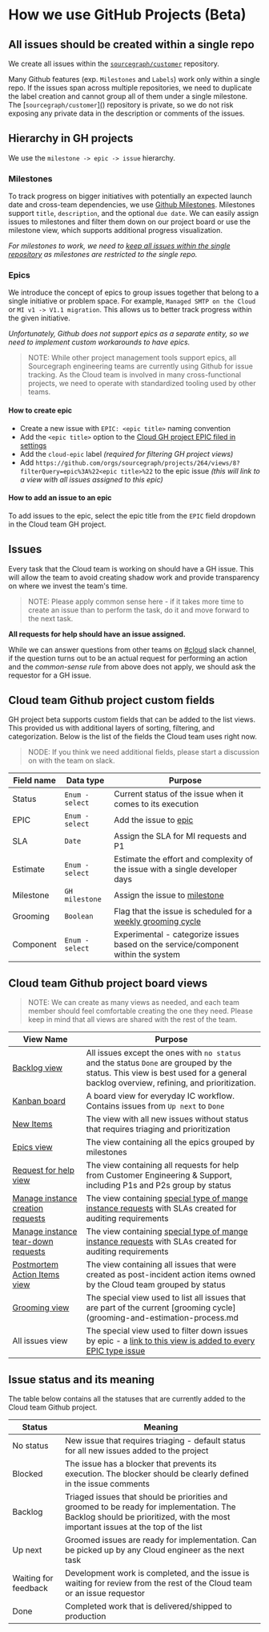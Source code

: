 # How we use GitHub Projects (Beta)

## All issues should be created within a single repo

We create all issues within the [`sourcegraph/customer`](https://github.com/sourcegraph/customer) repository.

Many Github features (exp. `Milestones` and `Labels`) work only within a single repo. If the issues span across multiple repositories, we need to duplicate the label creation and cannot group all of them under a single milestone. The [`sourcegraph/customer`][(](https://github.com/sourcegraph/customer)) repository is private, so we do not risk exposing any private data in the description or comments of the issues.

## Hierarchy in GH projects

We use the `milestone -> epic -> issue` hierarchy.

### Milestones

To track progress on bigger initiatives with potentially an expected launch date and cross-team dependencies, we use [Github Milestones](https://docs.github.com/en/issues/using-labels-and-milestones-to-track-work/about-milestones). Milestones support `title`, `description`, and the optional `due date`. We can easily assign issues to milestones and filter them down on our project board or use the milestone view, which supports additional progress visualization.

*For milestones to work, we need to [keep all issues within the single repository](#all-issues-should-be-created-within-a-single-repo) as milestones are restricted to the single repo.*

### Epics

We introduce the concept of epics to group issues together that belong to a single initiative or problem space. For example, `Managed SMTP on the Cloud` or `MI v1 -> V1.1 migration`. This allows us to better track progress within the given initiative.

*Unfortunately, Github does not support epics as a separate entity, so we need to implement custom workarounds to have epics.*

> NOTE: While other project management tools support epics, all Sourcegraph engineering teams are currently using Github for issue tracking. As the Cloud team is involved in many cross-functional projects, we need to operate with standardized tooling used by other teams.

#### How to create epic

- Create a new issue with `EPIC: <epic title>` naming convention 
- Add the `<epic title>` option to the [Cloud GH project EPIC filed in settings](https://github.com/orgs/sourcegraph/projects/264/settings/fields/8318956)
- Add the `cloud-epic` label *(required for filtering GH project views)*
- Add `https://github.com/orgs/sourcegraph/projects/264/views/8?filterQuery=epic%3A%22<epic title>%22` to the epic issue *(this will link to a view with all issues assigned to this epic)*

#### How to add an issue to an epic

To add issues to the epic, select the epic title from the `EPIC` field dropdown in the Cloud team GH project.

## Issues

Every task that the Cloud team is working on should have a GH issue. This will allow the team to avoid creating shadow work and provide transparency on where we invest the team's time.

> NOTE: Please apply common sense here - if it takes more time to create an issue than to perform the task, do it and move forward to the next task.

**All requests for help should have an issue assigned.**

While we can answer questions from other teams on [#cloud](https://sourcegraph.slack.com/archives/C03JR7S7KRP) slack channel, if the question turns out to be an actual request for performing an action and the *common-sense rule* from above does not apply, we should ask the requestor for a GH issue.

## Cloud team Github project custom fields

GH project beta supports custom fields that can be added to the list views. This provided us with additional layers of sorting, filtering, and categorization. Below is the list of the fields the Cloud team uses right now.

> NODE: If you think we need additional fields, please start a discussion on with the team on slack.

| Field name | Data type       | Purpose                                                                          |
| ---------- | --------------- | -------------------------------------------------------------------------------- |
| Status     | `Enum - select` | Current status of the issue when it comes to its execution                      |
| EPIC       | `Enum - select` | Add the issue to [epic](#epics)                                                  |
| SLA        | `Date`          | Assign the SLA for MI requests and P1                                            |
| Estimate   | `Enum - select` | Estimate the effort and complexity of the issue with a single developer days    |
| Milestone  | `GH milestone`  | Assign the issue to [milestone](#milestones)                                     |
| Grooming   | `Boolean`       | Flag that the issue is scheduled for a [weekly grooming cycle](grooming-and-estimation-process.md)                       |
| Component  | `Enum - select` | Experimental - categorize issues based on the service/component within the system |

## Cloud team Github project board views

> NOTE: We can create as many views as needed, and each team member should feel comfortable creating the one they need. Please keep in mind that all views are shared with the rest of the team.

| View Name                                                                | Purpose                                   |
| ------------------------------------------------------------------------ | ----------------------------------------- |
| [Backlog view](https://github.com/orgs/sourcegraph/projects/264/views/1) | All issues except the ones with `no status` and the status `Done` are grouped by the status. This view is best used for a general backlog overview, refining, and prioritization. |
| [Kanban board](https://github.com/orgs/sourcegraph/projects/264/views/9) | A board view for everyday IC workflow. Contains issues from `Up next` to `Done` |
| [New Items](https://github.com/orgs/sourcegraph/projects/264/views/11)   | The view with all new issues without status that requires triaging and prioritization |
| [Epics view](https://github.com/orgs/sourcegraph/projects/264/views/10)  | The view containing all the epics grouped by milestones |
| [Request for help view](https://github.com/orgs/sourcegraph/projects/264/views/12) | The view containing all requests for help from Customer Engineering & Support, including P1s and P2s group by status |
| [Manage instance creation requests](https://github.com/orgs/sourcegraph/projects/264/views/4)| The view containing [special type of mange instance requests](index.md#managed-instance-requests) with SLAs created for auditing requirements |
| [Manage instance tear-down requests](https://github.com/orgs/sourcegraph/projects/264/views/6) | The view containing [special type of mange instance requests](index.md#managed-instance-requests) with SLAs created for auditing requirements |
| [Postmortem Action Items view](https://github.com/orgs/sourcegraph/projects/264/views/13) | The view containing all issues that were created as post-incident action items owned by the Cloud team grouped by status |
| [Grooming view](https://github.com/orgs/sourcegraph/projects/264/views/14) | The special view used to list all issues that are part of the current [grooming cycle](grooming-and-estimation-process.md|
| All issues view                                                            | The special view used to filter down issues by epic - a [link to this view is added to every EPIC type issue](#how-to-add-issue-to-an-epic) | 

## Issue status and its meaning

The table below contains all the statuses that are currently added to the Cloud team Github project.

| Status    | Meaning                                                                                   |
| --------- | ----------------------------------------------------------------------------------------- |
| No status | New issue that requires triaging - default status for all new issues added to the project |
| Blocked   | The issue has a blocker that prevents its execution. The blocker should be clearly defined in the issue comments |
| Backlog   | Triaged issues that should be priorities and groomed to be ready for implementation. The Backlog should be prioritized, with the most important issues at the top of the list |
| Up next   | Groomed issues are ready for implementation. Can be picked up by any Cloud engineer as the next task |
| Waiting for feedback | Development work is completed, and the issue is waiting for review from the rest of the Cloud team or an issue requestor |
| Done      | Completed work that is delivered/shipped to production |
